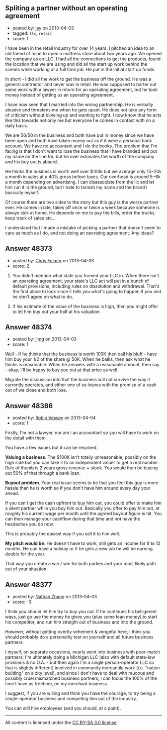 ## Spliting a partner without an operating agreement

- posted by: [jay](https://stackexchange.com/users/-1/25732-jay) on 2013-04-03
- tagged: `llc`, `retail`
- score: 1

I have been in the retail industry for over 14 years. I pitched an idea to an old friend of mine to open a mattress store about two years ago. We opened the company as an LLC. I had all the connections to get the products, found the location that we are using and did all the start up work behind the scenes while working at a full time job. He put in the initial start up funds.

In short - I did all the work to get the business off the ground. He was a general contractor and never was in retail. He was supposed to barter out some work with a lawyer in return for an operating agreement, but he took money instead of getting us an operating agreement.

I have now seen that I married into the wrong partnership. He is verbally abusive and threatens me when he gets upset. He does not take any form of criticism without blowing up and wanting to fight. I now know that he acts like this towards not only me but everyone he comes in contact with on a daily basis.

We are 50/50 in the business and both have put in money since we have been open and both have taken money out as if it were a personal bank account. We have no accountant and I do the books. The problem that I'm facing is that I don't want to lose the business that I have branded and put my name on the line for, but he over estimates the worth of the company and his buy out is absurd.

He thinks the business is worth well over $100k but we average only $15-$20k a month in sales at a 40% gross before taxes. Our overhead is around $5-$6k a month depending on advertising. I can disassociate from the llc and let him run it in the ground, but I hate to tarnish my name and the brand I basically myself.

Of course there are two sides to the story but this guy is the worse partner ever. He comes in late, takes off once or twice a week because someone is always sick at home. He depends on me to pay the bills, order the trucks, keep track of sales etc... 

I understand that I made a mistake of picking a partner that doesn't seem to care as much as I do, and not doing an operating agreement. Any ideas?


## Answer 48373

- posted by: [Chris Fulmer](https://stackexchange.com/users/-1/17026-chris-fulmer) on 2013-04-03
- score: 2

1.  You didn't mention what state you formed your LLC in.  When there isn't an operating agreement, your state's LLC act will put in a bunch of default provisions, including rules on dissolution and withdrawal.  That's the first place to look since it tells you what's going to happen if you and he don't agree on what to do.

2.  If his estimate of the value of the business is high, then you might offer to let him buy out your half at his valuation.


## Answer 48374

- posted by: [jimg](https://stackexchange.com/users/-1/2380-jimg) on 2013-04-03
- score: 1

Well - If he thinks that the business is worth 100K then call his bluff - have him buy your 1/2 of the share @ 50K.  When he balks, then ask what he thinks is reasonable. When he answers with a reasonable amount, then say - okay, I'll be happy to buy you out at that price as well. 

Migrate the discussion into that the business will not survive the way it currently operates, and either one of us leaves with the promise of a cash out of we close and both lose.



## Answer 48386

- posted by: [Robin Vessey](https://stackexchange.com/users/-1/984-robin-vessey) on 2013-04-04
- score: 1

Firstly, I'm not a lawyer, nor am I an accountant so you will have to work on the detail with them.

You have a few issues but it can be resolved.


**Valuing a business**. The $100K isn't totally unreasonable, possibly on the high side but you can take it to an independent valuer to get a real number. Rule of thumb is 2 years gross revenue + stock. You would then be buying out 50% of that through a bank loan.

**Buyout problem**. Your real issue seems to be that you feel this guy is more hassle than he is worth so if you don't have him around every day your ahead. 

If you can't get the cash upfront to buy him out, you could offer to make him a silent partner while you buy him out. Basically you offer to pay him out, at roughly his current wage per month until the agreed buyout figure is hit. You can then manage your cashflow during that time and not have the headaches you do now.

This is probably the easiest way if you sell it to him well.

**My pitch would be**: He doesn't have to work, still gets an income for 9 to 12 months. He can have a holiday or if he gets a new job he will be earning double for the year.

That way you create a win / win for both parties and your most likely path out of your situation.









## Answer 48377

- posted by: [Nathan Zhang](https://stackexchange.com/users/-1/25722-nathan-zhang) on 2013-04-03
- score: -3

I think you should let him try to buy you out. If he continues his belligerent ways, just go use the money he gives you (plus some loan money) to start his competitor, and run him straight out of business and into the ground.

However, without getting overtly vehement & vengeful here, I think you should probably do a personality test on yourself and all future business partners.

I myself, on separate occasions, nearly went into business with poor-match partners; I'm ultimately doing a Michigan LLC (also with default state-law privisions & no O.A. - but then again I'm a single person-operator LLC so that is slightly different) involved in community mercantile work (i.e. "nation building" on a city level), and since I don't have to deal with raucous and possibly cruel mismatched business partners, I can focus the 100% of the time I have as freetime, on my merchant business.

I suggest, if you are willing and think you have the courage, to try being a single-operator business and competing him out of the industry.

You can still hire employees (and you should, at a point).



---

All content is licensed under the [CC BY-SA 3.0 license](https://creativecommons.org/licenses/by-sa/3.0/).
